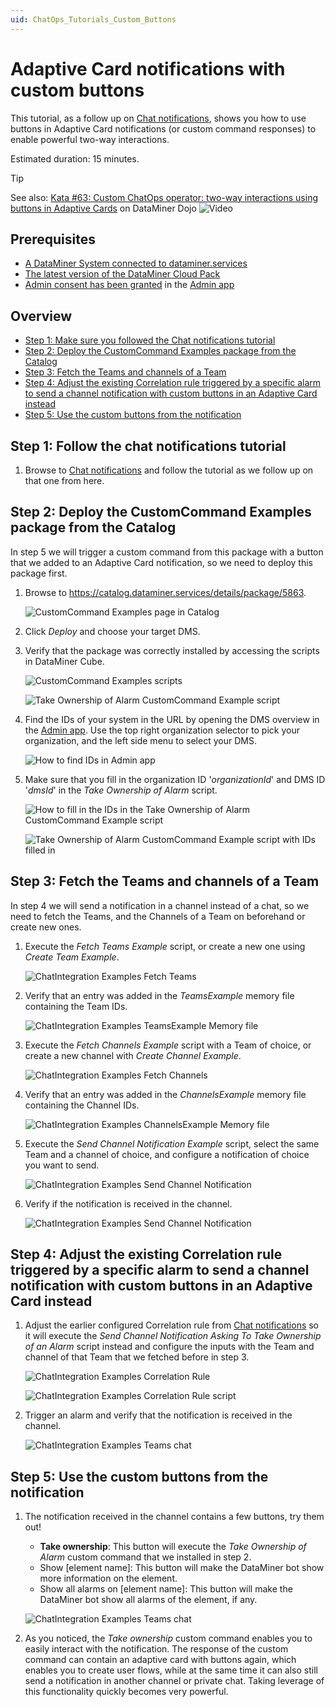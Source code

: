 ```yaml
---
uid: ChatOps_Tutorials_Custom_Buttons
---
```


# Adaptive Card notifications with custom buttons

This tutorial, as a follow up on [Chat notifications](xref:ChatOps_Tutorials_Chat_Notification), shows you how to use buttons in Adaptive Card notifications (or custom command responses) to enable powerful two-way interactions. 

Estimated duration: 15 minutes.

> [!TIP]
> See also: [Kata #63: Custom ChatOps operator: two-way interactions using buttons in Adaptive Cards](https://community.dataminer.services/courses/kata-63/) on DataMiner Dojo ![Video](~/user-guide/images/video_Duo.png)

## Prerequisites

- [A DataMiner System connected to dataminer.services](xref:Connecting_your_DataMiner_System_to_the_cloud)
- [The latest version of the DataMiner Cloud Pack](xref:Managing_cloud-connected_nodes#upgrading-nodes-to-the-latest-dxm-versions)
- [Admin consent has been granted](xref:Granting_admin_consent) in the [Admin app](https://admin.dataminer.services)

## Overview

- [Step 1: Make sure you followed the Chat notifications tutorial](#step-1-follow-the-chat-notifications-tutorial)
- [Step 2: Deploy the CustomCommand Examples package from the Catalog](#step-2-deploy-the-customcommand-examples-package-from-the-catalog)
- [Step 3: Fetch the Teams and channels of a Team](#step-3-fetch-the-teams-and-channels-of-a-team)
- [Step 4: Adjust the existing Correlation rule triggered by a specific alarm to send a channel notification with custom buttons in an Adaptive Card instead](#step-4-adjust-the-existing-correlation-rule-triggered-by-a-specific-alarm-to-send-a-channel-notification-with-custom-buttons-in-an-adaptive-card-instead)
- [Step 5: Use the custom buttons from the notification](#step-5-use-the-custom-buttons-from-the-notification)

## Step 1: Follow the chat notifications tutorial

1. Browse to [Chat notifications](xref:ChatOps_Tutorials_Chat_Notification) and follow the tutorial as we follow up on that one from here.

## Step 2: Deploy the CustomCommand Examples package from the Catalog

In step 5 we will trigger a custom command from this package with a button that we added to an Adaptive Card notification, so we need to deploy this package first.

1. Browse to <https://catalog.dataminer.services/details/package/5863>.

   ![CustomCommand Examples page in Catalog](~/user-guide/images/chatops_notification_part_02_02_001.png)

1. Click *Deploy* and choose your target DMS.

1. Verify that the package was correctly installed by accessing the scripts in DataMiner Cube.

   ![CustomCommand Examples scripts](~/user-guide/images/chatops_notification_part_02_02_002.png)
   
   ![Take Ownership of Alarm CustomCommand Example script](~/user-guide/images/chatops_notification_part_02_02_003.png)

1. Find the IDs of your system in the URL by opening the DMS overview in the [Admin app](https://admin.dataminer.services). Use the top right organization selector to pick your organization, and the left side menu to select your DMS.

   ![How to find IDs in Admin app](~/user-guide/images/chatops_notification_part_02_02_004.gif)

1. Make sure that you fill in the organization ID '*organizationId*' and DMS ID '*dmsId*' in the *Take Ownership of Alarm* script. 

   ![How to fill in the IDs in the Take Ownership of Alarm CustomCommand Example script](~/user-guide/images/chatops_notification_part_02_02_005.gif)

   ![Take Ownership of Alarm CustomCommand Example script with IDs filled in](~/user-guide/images/chatops_notification_part_02_02_006.png)

## Step 3: Fetch the Teams and channels of a Team

   In step 4 we will send a notification in a channel instead of a chat, so we need to fetch the Teams, and the Channels of a Team on beforehand or create new ones.

1. Execute the *Fetch Teams Example* script, or create a new one using *Create Team Example*.

   ![ChatIntegration Examples Fetch Teams](~/user-guide/images/chatops_notification_02_001.png)

1. Verify that an entry was added in the *TeamsExample* memory file containing the Team IDs.

   ![ChatIntegration Examples TeamsExample Memory file](~/user-guide/images/chatops_notification_02_002.png)

1. Execute the *Fetch Channels Example* script with a Team of choice, or create a new channel with *Create Channel Example*.

   ![ChatIntegration Examples Fetch Channels](~/user-guide/images/chatops_notification_02_001.png)

1. Verify that an entry was added in the *ChannelsExample* memory file containing the Channel IDs.

   ![ChatIntegration Examples ChannelsExample Memory file](~/user-guide/images/chatops_notification_02_002.png)

1. Execute the *Send Channel Notification Example* script, select the same Team and a channel of choice, and configure a notification of choice you want to send.

   ![ChatIntegration Examples Send Channel Notification](~/user-guide/images/chatops_notification_02_003.png)

1. Verify if the notification is received in the channel.

   ![ChatIntegration Examples Send Channel Notification](~/user-guide/images/chatops_notification_02_003.png)

## Step 4: Adjust the existing Correlation rule triggered by a specific alarm to send a channel notification with custom buttons in an Adaptive Card instead

1. Adjust the earlier configured Correlation rule from [Chat notifications](xref:ChatOps_Tutorials_Chat_Notification#step-3-configure-a-correlation-rule-triggered-by-a-specific-alarm-to-send-the-chat-notification) so it will execute the *Send Channel Notification Asking To Take Ownership of an Alarm* script instead and configure the inputs with the Team and channel of that Team that we fetched before in step 3. 

   ![ChatIntegration Examples Correlation Rule](~/user-guide/images/chatops_notification_03_001.png)

   ![ChatIntegration Examples Correlation Rule script](~/user-guide/images/chatops_notification_03_002.png)

1. Trigger an alarm and verify that the notification is received in the channel.

   ![ChatIntegration Examples Teams chat](~/user-guide/images/chatops_notification_03_003.png)

## Step 5: Use the custom buttons from the notification

1. The notification received in the channel contains a few buttons, try them out!

   - **Take ownership**: This button will execute the *Take Ownership of Alarm* custom command that we installed in step 2.
   - Show [element name]: This button will make the DataMiner bot show more information on the element.
   - Show all alarms on [element name]: This button will make the DataMiner bot show all alarms of the element, if any.

   ![ChatIntegration Examples Teams chat](~/user-guide/images/chatops_notification_03_003.png)

1. As you noticed, the *Take ownership* custom command enables you to easily interact with the notification. The response of the custom command can contain an adaptive card with buttons again, which enables you to create user flows, while at the same time it can also still send a notification in another channel or private chat. Taking leverage of this functionality quickly becomes very powerful.
